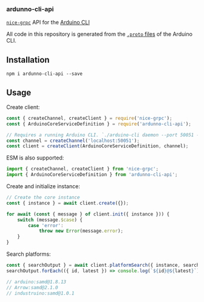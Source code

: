 ### ardunno-cli-api

[`nice-grpc`](https://github.com/deeplay-io/nice-grpc) API for the [Arduino CLI](https://github.com/arduino/arduino-cli)

All code in this repository is generated from the [`.proto` files](https://github.com/arduino/arduino-cli/tree/master/rpc) of the Arduino CLI.

## Installation

```
npm i ardunno-cli-api --save
```

## Usage

Create client:

```ts
const { createChannel, createClient } = require('nice-grpc');
const { ArduinoCoreServiceDefinition } = require('ardunno-cli-api');

// Requires a running Arduino CLI. `./arduino-cli daemon --port 50051 --format json`
const channel = createChannel('localhost:50051');
const client = createClient(ArduinoCoreServiceDefinition, channel);
```

ESM is also supported:

```ts
import { createChannel, createClient } from 'nice-grpc';
import { ArduinoCoreServiceDefinition } from 'ardunno-cli-api';
```

Create and initialize instance:

```ts
// Create the core instance
const { instance } = await client.create({});

for await (const { message } of client.init({ instance })) {
    switch (message.$case) {
        case 'error':
            throw new Error(message.error);
    }
}
```

Search platforms:

```ts
const { searchOutput } = await client.platformSearch({ instance, searchArgs: 'SAMD' });
searchOutput.forEach(({ id, latest }) => console.log(`${id}@${latest}`));

// arduino:samd@1.8.13
// Arrow:samd@2.1.0
// industruino:samd@1.0.1
```
